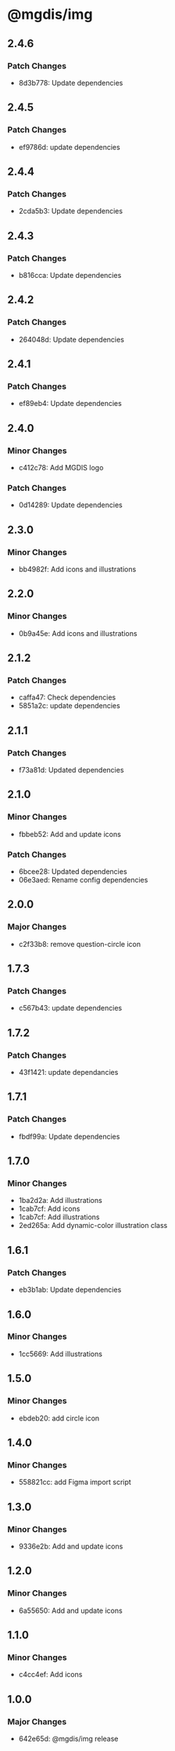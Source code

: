 # @mgdis/img

## 2.4.6

### Patch Changes

- 8d3b778: Update dependencies

## 2.4.5

### Patch Changes

- ef9786d: update dependencies

## 2.4.4

### Patch Changes

- 2cda5b3: Update dependencies

## 2.4.3

### Patch Changes

- b816cca: Update dependencies

## 2.4.2

### Patch Changes

- 264048d: Update dependencies

## 2.4.1

### Patch Changes

- ef89eb4: Update dependencies

## 2.4.0

### Minor Changes

- c412c78: Add MGDIS logo

### Patch Changes

- 0d14289: Update dependencies

## 2.3.0

### Minor Changes

- bb4982f: Add icons and illustrations

## 2.2.0

### Minor Changes

- 0b9a45e: Add icons and illustrations

## 2.1.2

### Patch Changes

- caffa47: Check dependencies
- 5851a2c: update dependencies

## 2.1.1

### Patch Changes

- f73a81d: Updated dependencies

## 2.1.0

### Minor Changes

- fbbeb52: Add and update icons

### Patch Changes

- 6bcee28: Updated dependencies
- 06e3aed: Rename config dependencies

## 2.0.0

### Major Changes

- c2f33b8: remove question-circle icon

## 1.7.3

### Patch Changes

- c567b43: update dependencies

## 1.7.2

### Patch Changes

- 43f1421: update dependancies

## 1.7.1

### Patch Changes

- fbdf99a: Update dependencies

## 1.7.0

### Minor Changes

- 1ba2d2a: Add illustrations
- 1cab7cf: Add icons
- 1cab7cf: Add illustrations
- 2ed265a: Add dynamic-color illustration class

## 1.6.1

### Patch Changes

- eb3b1ab: Update dependencies

## 1.6.0

### Minor Changes

- 1cc5669: Add illustrations

## 1.5.0

### Minor Changes

- ebdeb20: add circle icon

## 1.4.0

### Minor Changes

- 558821cc: add Figma import script

## 1.3.0

### Minor Changes

- 9336e2b: Add and update icons

## 1.2.0

### Minor Changes

- 6a55650: Add and update icons

## 1.1.0

### Minor Changes

- c4cc4ef: Add icons

## 1.0.0

### Major Changes

- 642e65d: @mgdis/img release
